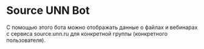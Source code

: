 # Source UNN Bot

С помощью этого бота можно отображать данные о файлах и вебинарах с сервиса source.unn.ru для конкретной группы (конкретного пользователя).
